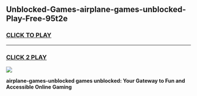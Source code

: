
## Unblocked-Games-airplane-games-unblocked-Play-Free-95t2e
<h3>
<a href="https://premium76.site?title=airplane-games-unblocked&ref=10A">CLICK TO PLAY</a></h3>
<hr>

<h3>
<a href="https://premium76.site?title=airplane-games-unblocked&ref=10A">CLICK 2 PLAY</a>
  
</h3>

<a href="https://premium76.site?title=airplane-games-unblocked&ref=10A"><img src="https://clearcache.store/games.png"></a>


**airplane-games-unblocked games unblocked: Your Gateway to Fun and Accessible Online Gaming**
